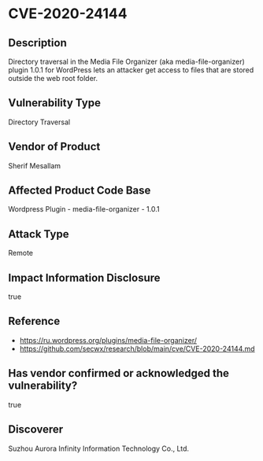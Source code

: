 # CVE-2020-24144

## Description
Directory traversal in the Media File Organizer (aka media-file-organizer) plugin 1.0.1 for WordPress lets an attacker get access to files that are stored outside the web root folder.

## Vulnerability Type
Directory Traversal

## Vendor of Product
Sherif Mesallam

## Affected Product Code Base
Wordpress Plugin - media-file-organizer - 1.0.1

## Attack Type
Remote

## Impact Information Disclosure
true

## Reference
- https://ru.wordpress.org/plugins/media-file-organizer/
- https://github.com/secwx/research/blob/main/cve/CVE-2020-24144.md

## Has vendor confirmed or acknowledged the vulnerability?
true

## Discoverer
Suzhou Aurora Infinity Information Technology Co., Ltd.
